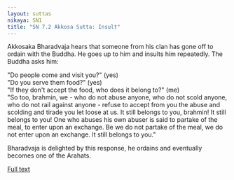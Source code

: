 ```yaml
---
layout: suttas
nikaya: SN1
title: "SN 7.2 Akkosa Sutta: Insult"
---
```


Akkosaka Bharadvaja hears that someone from his clan has gone off to ordain with the Buddha. He goes up to him and insults him repeatedly. The Buddha asks him:  

"Do people come and visit you?" (yes)  
"Do you serve them food?" (yes)  
"If they don't accept the food, who does it belong to?" (me)  
"So too, brahmin, we - who do not abuse anyone, who do not scold anyone, who do not rail against anyone - refuse to accept from you the abuse and scolding and tirade you let loose at us. It still belongs to you, brahmin! It still belongs to you! One who abuses his own abuser is said to partake of the meal, to enter upon an exchange. Be we do not partake of the meal, we do not enter upon an exchange. It still belongs to you."  

Bharadvaja is delighted by this response, he ordains and eventually becomes one of the Arahats.

[Full text](https://www.dhammatalks.org/suttas/SN/SN7_2.html)
